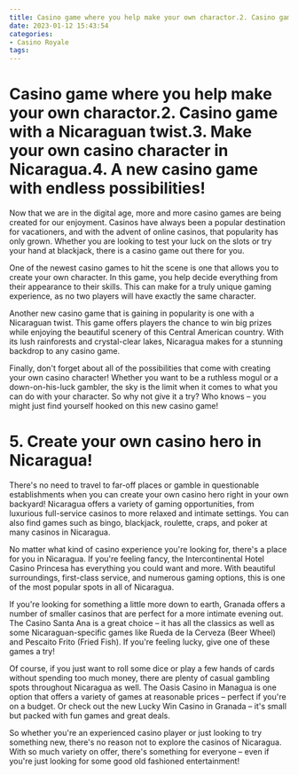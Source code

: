 ```yaml
---
title: Casino game where you help make your own charactor.2. Casino game with a Nicaraguan twist.3. Make your own casino character in Nicaragua.4. A new casino game with endless possibilities!
date: 2023-01-12 15:43:54
categories:
- Casino Royale
tags:
---
```



#  Casino game where you help make your own charactor.2. Casino game with a Nicaraguan twist.3. Make your own casino character in Nicaragua.4. A new casino game with endless possibilities!

Now that we are in the digital age, more and more casino games are being created for our enjoyment. Casinos have always been a popular destination for vacationers, and with the advent of online casinos, that popularity has only grown. Whether you are looking to test your luck on the slots or try your hand at blackjack, there is a casino game out there for you.

One of the newest casino games to hit the scene is one that allows you to create your own character. In this game, you help decide everything from their appearance to their skills. This can make for a truly unique gaming experience, as no two players will have exactly the same character.

Another new casino game that is gaining in popularity is one with a Nicaraguan twist. This game offers players the chance to win big prizes while enjoying the beautiful scenery of this Central American country. With its lush rainforests and crystal-clear lakes, Nicaragua makes for a stunning backdrop to any casino game.

Finally, don't forget about all of the possibilities that come with creating your own casino character! Whether you want to be a ruthless mogul or a down-on-his-luck gambler, the sky is the limit when it comes to what you can do with your character. So why not give it a try? Who knows – you might just find yourself hooked on this new casino game!

# 5. Create your own casino hero in Nicaragua!

There's no need to travel to far-off places or gamble in questionable establishments when you can create your own casino hero right in your own backyard! Nicaragua offers a variety of gaming opportunities, from luxurious full-service casinos to more relaxed and intimate settings. You can also find games such as bingo, blackjack, roulette, craps, and poker at many casinos in Nicaragua.

No matter what kind of casino experience you're looking for, there's a place for you in Nicaragua. If you're feeling fancy, the Intercontinental Hotel Casino Princesa has everything you could want and more. With beautiful surroundings, first-class service, and numerous gaming options, this is one of the most popular spots in all of Nicaragua.

If you're looking for something a little more down to earth, Granada offers a number of smaller casinos that are perfect for a more intimate evening out. The Casino Santa Ana is a great choice – it has all the classics as well as some Nicaraguan-specific games like Rueda de la Cerveza (Beer Wheel) and Pescaito Frito (Fried Fish). If you're feeling lucky, give one of these games a try!

Of course, if you just want to roll some dice or play a few hands of cards without spending too much money, there are plenty of casual gambling spots throughout Nicaragua as well. The Oasis Casino in Managua is one option that offers a variety of games at reasonable prices – perfect if you're on a budget. Or check out the new Lucky Win Casino in Granada – it's small but packed with fun games and great deals.

So whether you're an experienced casino player or just looking to try something new, there's no reason not to explore the casinos of Nicaragua. With so much variety on offer, there's something for everyone – even if you're just looking for some good old fashioned entertainment!